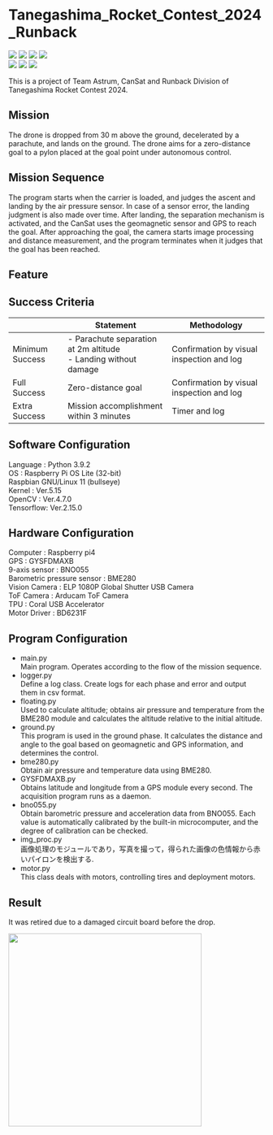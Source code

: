 # Tanegashima_Rocket_Contest_2024_Runback
![](https://img.shields.io/badge/release_date-May_2024-yellow)
![](https://img.shields.io/badge/python-v3.9.2-blue)
![](https://img.shields.io/badge/OpenCV-v4.7.0-blue)
![](https://img.shields.io/badge/os-linux11-blue)  
![](https://img.shields.io/badge/-Python-F9DC3E.svg?logo=python&style=flat)
![](https://img.shields.io/badge/-Linux-6C6694.svg?logo=linux&style=flat)
![](https://img.shields.io/badge/-Raspberry%20Pi-C51A4A.svg?logo=raspberry-pi&style=flat)  

This is a project of Team Astrum, CanSat and Runback Division of Tanegashima Rocket Contest 2024. 


## Mission  
The drone is dropped from 30 m above the ground, decelerated by a parachute, and lands on the ground. The drone aims for a zero-distance goal to a pylon placed at the goal point under autonomous control.  
  
## Mission Sequence  
The program starts when the carrier is loaded, and judges the ascent and landing by the air pressure sensor. In case of a sensor error, the landing judgment is also made over time. After landing, the separation mechanism is activated, and the CanSat uses the geomagnetic sensor and GPS to reach the goal. After approaching the goal, the camera starts image processing and distance measurement, and the program terminates when it judges that the goal has been reached.

## Feature


## Success Criteria  

| | Statement | Methodology |
| ---- | ---- |---|
| Minimum Success |- Parachute separation at 2m altitude <br> - Landing without damage|Confirmation by visual inspection and log|
| Full Success |Zero-distance goal|Confirmation by visual inspection and log|
| Extra Success |Mission accomplishment within 3 minutes|Timer and log|


## Software Configuration
Language : Python 3.9.2  
OS       : Raspberry Pi OS Lite (32-bit)   
Raspbian GNU/Linux 11 (bullseye)    
Kernel   : Ver.5.15    
OpenCV   : Ver.4.7.0   
Tensorflow: Ver.2.15.0

## Hardware Configuration

Computer                   : Raspberry pi4  
GPS                        : GYSFDMAXB  
9-axis sensor              : BNO055  
Barometric pressure sensor : BME280   
Vision Camera              : ELP 1080P Global Shutter USB Camera    
ToF Camera                 : Arducam ToF Camera  
TPU                        : Coral USB Accelerator  
Motor Driver               : BD6231F  


## Program Configuration

- main.py  
    Main program. Operates according to the flow of the mission sequence.
- logger.py  
    Define a log class. Create logs for each phase and error and output them in csv format.
- floating.py  
    Used to calculate altitude; obtains air pressure and temperature from the BME280 module and calculates the altitude relative to the initial altitude.
- ground.py  
    This program is used in the ground phase. It calculates the distance and angle to the goal based on geomagnetic and GPS information, and determines the control.
- bme280.py  
    Obtain air pressure and temperature data using BME280.
- GYSFDMAXB.py  
    Obtains latitude and longitude from a GPS module every second. The acquisition program runs as a daemon.
- bno055.py  
    Obtain barometric pressure and acceleration data from BNO055. Each value is automatically calibrated by the built-in microcomputer, and the degree of calibration can be checked.
- img_proc.py  
    画像処理のモジュールであり，写真を撮って，得られた画像の色情報から赤いパイロンを検出する.
- motor.py  
    This class deals with motors, controlling tires and deployment motors.

## Result
It was retired due to a damaged circuit board before the drop.

<img src="https://github.com/Yuzudayo/Noshiro_Space_Event_2023/assets/89567103/a80d2084-e960-4618-b798-29e2f6f43e80" width=380px>
